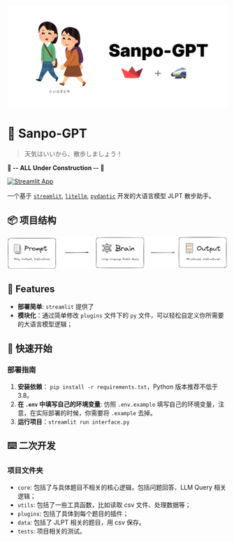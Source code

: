 ![header-image](./assets/github-header.png)

# 🚶‍ Sanpo-GPT

> 天気はいいから、散歩しましょう！

**👷 -- ALL Under Construction   -- 👷**

[![Streamlit App](https://static.streamlit.io/badges/streamlit_badge_black_white.svg)](https://sanpogpt.streamlit.app)

一个基于 [`streamlit`](https://streamlit.io/), [`litellm`](https://www.litellm.ai), [`pydantic`](https://docs.pydantic.dev/latest/) 开发的大语言模型 JLPT 散步助手。

## 📦 项目结构

![structure](./assets/core-image.png)

## 🌈 Features

- **部署简单**: `streamlit` 提供了
- **模块化**：通过简单修改 `plugins` 文件下的 `py` 文件，可以轻松自定义你所需要的大语言模型逻辑；

## 🚀 快速开始

### 部署指南

1. **安装依赖**： `pip install -r requirements.txt`，Python 版本推荐不低于 3.8。
2. **在 `.env` 中填写自己的环境变量**: 仿照 `.env.example` 填写自己的环境变量，注意，在实际部署的时候，你需要将 `.example` 去掉。
3. **运行项目**：`streamlit run interface.py` 


## ⌨️ 二次开发

### 项目文件夹

- `core`: 包括了与具体题目不相关的核心逻辑，包括问题回答、LLM Query 相关逻辑；
- `utils`: 包括了一些工具函数，比如读取 csv 文件、处理数据等；
- `plugins`: 包括了具体到每个题目的插件；
- `data`: 包括了 JLPT 相关的题目，用 csv 保存。
- `tests`: 项目相关的测试。